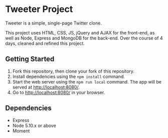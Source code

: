 # Tweeter Project

Tweeter is a simple, single-page Twitter clone.

This project uses HTML, CSS, JS, jQuery and AJAX for the front-end, as well as Node, Express and MongoDB for the back-end.
Over the course of 4 days, cleaned and refined this project.

## Getting Started

1. Fork this repository, then clone your fork of this repository.
2. Install dependencies using the `npm install` command.
3. Start the web server using the `npm run local` command. The app will be served at <http://localhost:8080/>.
4. Go to <http://localhost:8080/> in your browser.

## Dependencies

- Express
- Node 5.10.x or above
- Moment
